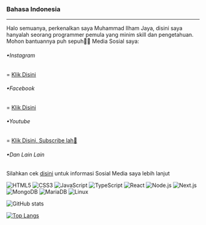 ### Bahasa Indonesia
---
Halo semuanya, perkenalkan saya Muhammad Ilham Jaya,
disini saya hanyalah seorang programmer pemula yang minim skill dan pengetahuan.
Mohon bantuannya puh sepuh🙏🙏
Media Sosial saya:
###### •Instagram
= [Klik Disini](https://www.instagram.com/ilham.j_08)
###### •Facebook
= [Klik Disini](https://www.facebook.com/profile.php?id=100041879446793&mibextid=ZbWKwL)
###### •Youtube
= [Klik Disini, Subscribe lah🤭](https://youtube.com/@hamzxd08?si=i2G_txqWuD8wSZo4)
###### •Dan Lain Lain
Silahkan cek [disini](https://linktr.ee/ilhamjaya08) untuk informasi Sosial Media saya lebih lanjut

![HTML5](https://img.shields.io/badge/HTML5-E34F26?style=for-the-badge&logo=html5&logoColor=white)
![CSS3](https://img.shields.io/badge/CSS3-1572B6?style=for-the-badge&logo=css3&logoColor=white)
![JavaScript](https://img.shields.io/badge/JavaScript-F7DF1E?style=for-the-badge&logo=javascript&logoColor=black)
![TypeScript](https://img.shields.io/badge/TypeScript-3178C6?style=for-the-badge&logo=typescript&logoColor=white)
![React](https://img.shields.io/badge/React-61DAFB?style=for-the-badge&logo=React&logoColor=black)
![Node.js](https://img.shields.io/badge/Node.js-339933?style=for-the-badge&logo=Node.js&logoColor=white)
![Next.js](https://img.shields.io/badge/Next.js-000000?style=for-the-badge&logo=Next.js&logoColor=white)
![MongoDB](https://img.shields.io/badge/MongoDB-47A248?style=for-the-badge&logo=MongoDB&logoColor=white)
![MariaDB](https://img.shields.io/badge/MariaDB-003545?style=for-the-badge&logo=MariaDB&logoColor=white)
![Linux](https://img.shields.io/badge/Linux-FCC624?style=for-the-badge&logo=Linux&logoColor=black)

![GitHub stats](https://github-readme-stats.vercel.app/api?username=hammmm08&show_icons=true&theme=cobalt)

[![Top Langs](https://github-readme-stats.vercel.app/api/top-langs/?username=hammmm08)](https://github.com/anuraghazra/github-readme-stats)
